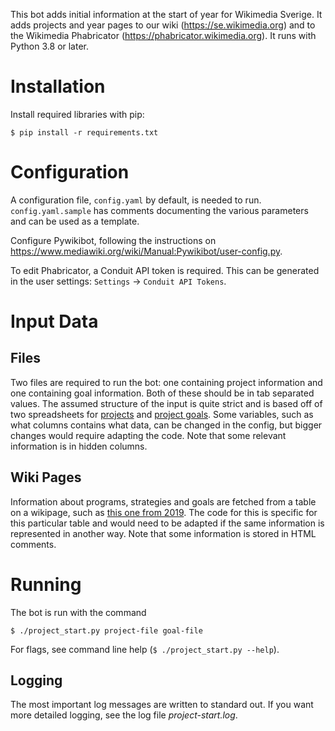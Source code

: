 This bot adds initial information at the start of year for Wikimedia Sverige. It adds projects and year pages to our wiki (https://se.wikimedia.org) and to the Wikimedia Phabricator (https://phabricator.wikimedia.org). It runs with Python 3.8 or later.

# Installation
Install required libraries with pip:

`$ pip install -r requirements.txt`

# Configuration
A configuration file, `config.yaml` by default, is needed to run. `config.yaml.sample` has comments documenting the various parameters and can be used as a template.

Configure Pywikibot, following the instructions on https://www.mediawiki.org/wiki/Manual:Pywikibot/user-config.py.

To edit Phabricator, a Conduit API token is required. This can be generated in the user settings: `Settings` -> `Conduit API Tokens`.

# Input Data
## Files
Two files are required to run the bot: one containing project information and one containing goal information. Both of these should be in tab separated values. The assumed structure of the input is quite strict and is based off of two spreadsheets for [projects](https://docs.google.com/spreadsheets/d/1iuhi661upWWRVCUhdLW6GZnnP8_B5v5Y6sdNEFlq2UU/edit?usp=sharing) and [project goals](https://docs.google.com/spreadsheets/d/1j7u3623U2gtmXYVUJBuHKdXg_GJWBhHbT5ayxOeN3RY/edit?usp=sharing). Some variables, such as what columns contains what data, can be changed in the config, but bigger changes would require adapting the code. Note that some relevant information is in hidden columns.

## Wiki Pages
Information about programs, strategies and goals are fetched from a table on a wikipage, such as [this one from 2019](https://se.wikimedia.org/w/index.php?title=Verksamhetsplan_2019/Tabell_%C3%B6ver_program,_strategi_och_m%C3%A5l&oldid=75471). The code for this is specific for this particular table and would need to be adapted if the same information is represented in another way. Note that some information is stored in HTML comments.

# Running
The bot is run with the command

    $ ./project_start.py project-file goal-file

For flags, see command line help (`$ ./project_start.py --help`).

## Logging
The most important log messages are written to standard out. If you want more detailed logging, see the log file *project-start.log*.
